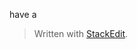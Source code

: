 have a 


> Written with [StackEdit](https://stackedit.io/).
<!--stackedit_data:
eyJoaXN0b3J5IjpbLTIwNDM5MTMzNjddfQ==
-->